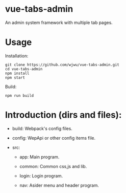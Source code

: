 # vue-tabs-admin
An admin system framework with multiple tab pages.

# Usage
Installation:

    git clone https://github.com/wjwu/vue-tabs-admin.git
    cd vue-tabs-admin
    npm install
    npm start

Build:

    npm run build


# Introduction (dirs and files):
* build: Webpack's config files.

* config: WepApi or other config items file.

* src:
   * app: Main program.

   * common: Common css,js and lib.

   * login: Login program.
   
   * nav: Asider menu and header program.

